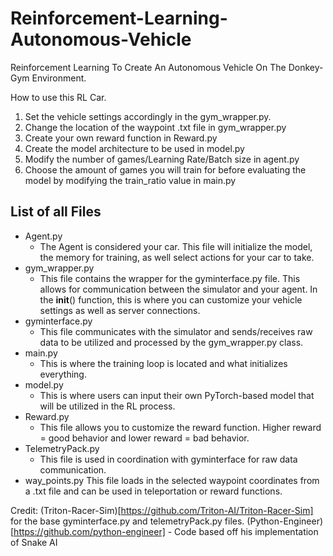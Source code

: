 # Reinforcement-Learning-Autonomous-Vehicle
Reinforcement Learning To Create An Autonomous Vehicle On The Donkey-Gym Environment.

How to use this RL Car.
1. Set the vehicle settings accordingly in the gym_wrapper.py.
2. Change the location of the waypoint .txt file in gym_wrapper.py
3. Create your own reward function in Reward.py
4. Create the model architecture to be used in model.py
5. Modify the number of games/Learning Rate/Batch size in agent.py
6. Choose the amount of games you will train for before evaluating the model by modifying the train_ratio value in main.py

## List of all Files
- Agent.py
  - The Agent is considered your car. This file will initialize the model, the memory for training, as well select actions for your car to take.   
- gym_wrapper.py
  - This file contains the wrapper for the gyminterface.py file. This allows for communication between the simulator and your agent. In the __init__() function, this is where you can customize your vehicle settings as well as server connections.
- gyminterface.py
  - This file communicates with the simulator and sends/receives raw data to be utilized and processed by the gym_wrapper.py class.
- main.py
  - This is where the training loop is located and what initializes everything. 
- model.py
  - This is where users can input their own PyTorch-based model that will be utilized in the RL process. 
- Reward.py
  - This file allows you to customize the reward function. Higher reward = good behavior and lower reward = bad behavior. 
- TelemetryPack.py
  - This file is used in coordination with gyminterface for raw data communication. 
- way_points.py
  This file loads in the selected waypoint coordinates from a .txt file and can be used in teleportation or reward functions.
  
 
  


Credit:
(Triton-Racer-Sim)[https://github.com/Triton-AI/Triton-Racer-Sim] for the base gyminterface.py and telemetryPack.py files.
(Python-Engineer)[https://github.com/python-engineer] - Code based off his implementation of Snake AI
